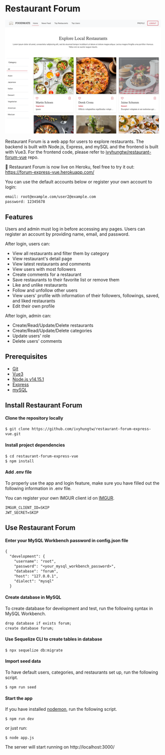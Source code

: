 # Restaurant Forum

![](/public/photos/restaurants.png)

Restaurant Forum is a web app for users to explore restaurants. The backend is built with Node.js, Express, and mySQL and the frontend is built with Vue3. For the frontend code, please refer to [ivyhungtw/restaurant-forum-vue](https://github.com/ivyhungtw/restaurant-forum-vue) repo.

🚀 Restaurant Forum is now live on Heroku, feel free to try it out: https://forum-express-vue.herokuapp.com/

You can use the default accounts below or register your own account to login:

```
email: root@example.com/user2@example.com
password: 12345678
```

## Features

Users and admin must log in before accessing any pages. Users can register an account by providing name, email, and password.

After login, users can:

- View all restaurants and filter them by category
- View restaurant's detail page
- View latest restaurants and comments
- View users with most followers
- Create comments for a restaurant
- Save restaurants to their favorite list or remove them
- Like and unlike restaurants
- Follow and unfollow other users
- View users' profile with information of their followers, followings, saved, and liked restaurants
- Edit their own profile

After login, admin can:

- Create/Read/Update/Delete restaurants
- Create/Read/Update/Delete categories
- Update users' role
- Delete users' comments

## Prerequisites

- [Git](https://git-scm.com/downloads)
- [Vue3](https://v3.vuejs.org/)
- [Node.js v14.15.1](https://nodejs.org/en/)
- [Express](https://expressjs.com/)
- [mySQL](https://www.mysql.com/)

## Install Restaurant Forum

#### Clone the repository locally

```
$ git clone https://github.com/ivyhungtw/restaurant-forum-express-vue.git
```

#### Install project dependencies

```
$ cd restaurant-forum-express-vue
$ npm install
```

#### Add .env file

To properly use the app and login feature, make sure you have filled out the following information in .env file.

You can register your own IMGUR client id on [IMGUR](https://api.imgur.com/oauth2/addclient).

```
IMGUR_CLIENT_ID=SKIP
JWT_SECRET=SKIP
```

## Use Restaurant Forum

#### Enter your MySQL Workbench password in config.json file

```
{
  "development": {
    "username": "root",
    "password": "<your_mysql_workbench_password>",
    "database": "forum",
    "host": "127.0.0.1",
    "dialect": "mysql"
  }
```

#### Create database in MySQL

To create database for development and test, run the following syntax in MySQL Workbench.

```
drop database if exists forum;
create database forum;
```

#### Use Sequelize CLI to create tables in database

```
$ npx sequelize db:migrate
```

#### Import seed data

To have default users, categories, and restaurants set up, run the following script.

```
$ npm run seed
```

#### Start the app

If you have installed [nodemon](https://www.npmjs.com/package/nodemon), run the following script.

```
$ npm run dev
```

or just run:

```
$ node app.js
```

The server will start running on http://localhost:3000/
